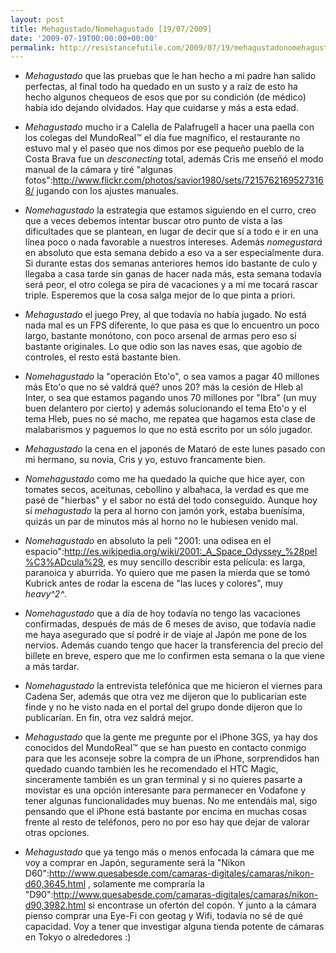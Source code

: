 ```yaml
---
layout: post
title: Mehagustado/Nomehagustado [19/07/2009]
date: '2009-07-19T00:00:00+00:00'
permalink: http://resistancefutile.com/2009/07/19/mehagustadonomehagustado-19072009/
---
```

- *Mehagustado* que las pruebas que le han hecho a mi padre han salido perfectas, al final todo ha quedado en un susto y a raíz de esto ha hecho algunos chequeos de esos que por su condición (de médico) había ido dejando olvidados. Hay que cuidarse y más a esta edad.

- *Mehagustado* mucho ir a Calella de Palafrugell a hacer una paella con los colegas del MundoReal&trade; el día fue magnífico, el restaurante no estuvo mal y el paseo que nos dimos por ese pequeño pueblo de la Costa Brava fue un _desconecting_ total, además Cris me enseñó el modo manual de la cámara y tiré "algunas fotos":http://www.flickr.com/photos/savior1980/sets/72157621695273168/ jugando con los ajustes manuales.

- *Nomehagustado* la estrategia que estamos siguiendo en el curro, creo que a veces debemos intentar buscar otro punto de vista a las dificultades que se plantean, en lugar de decir que sí a todo e ir en una línea poco o nada favorable a nuestros intereses. Además *nomegustará* en absoluto que esta semana debido a eso va a ser especialmente dura. Si durante estas dos semanas anteriores hemos ido bastante de culo y llegaba a casa tarde sin ganas de hacer nada más, esta semana todavía será peor, el otro colega se pira de vacaciones y a mí me tocará rascar triple. Esperemos que la cosa salga mejor de lo que pinta a priori.

- *Mehagustado* el juego Prey, al que todavía no había jugado. No está nada mal es un FPS diferente, lo que pasa es que lo encuentro un poco largo, bastante monótono, con poco arsenal de armas pero eso sí bastante originales. Lo que odio son las naves esas, que agobio de controles, el resto está bastante bien. 

- *Nomehagustado* la "operación Eto'o", o sea vamos a pagar 40 millones más Eto'o que no sé valdrá qué? unos 20? más la cesión de Hleb al Inter, o sea que estamos pagando unos 70 millones por "Ibra" (un muy buen delantero por cierto) y además solucionando el tema Eto'o y el tema Hleb, pues no sé macho, me repatea que hagamos esta clase de malabarismos y paguemos lo que no está escrito por un sólo jugador. 

- *Mehagustado* la cena en el japonés de Mataró de este lunes pasado con mi hermano, su novia, Cris y yo, estuvo francamente bien. 

- *Nomehagustado* como me ha quedado la quiche que hice ayer, con tomates secos, aceitunas, cebollino y albahaca, la verdad es que me pasé de "hierbas" y el sabor no está del todo conseguido. Aunque hoy sí *mehagustado* la pera al horno con jamón york, estaba buenísima, quizás un par de minutos más al horno no le hubiesen venido mal. 

- *Nomehagustado* en absoluto la peli "2001: una odisea en el espacio":http://es.wikipedia.org/wiki/2001:_A_Space_Odyssey_%28pel%C3%ADcula%29, es muy sencillo describir esta película: es larga, paranoica y aburrida. Yo quiero que me pasen la mierda que se tomó Kubrick antes de rodar la escena de "las luces y colores", muy _heavy^2^_. 

- *Nomehagustado* que a día de hoy todavía no tengo las vacaciones confirmadas, después de más de 6 meses de aviso, que todavía nadie me haya asegurado que sí podré ir de viaje al Japón me pone de los nervios. Además cuando tengo que hacer la transferencia del precio del billete en breve, espero que me lo confirmen esta semana o la que viene a más tardar. 

- *Nomehagustado* la entrevista telefónica que me hicieron el viernes para Cadena Ser, además que otra vez me dijeron que lo publicarían este finde y no he visto nada en el portal del grupo donde dijeron que lo publicarían. En fin, otra vez saldrá mejor.

- *Mehagustado* que la gente me pregunte por el iPhone 3GS, ya hay dos conocidos del MundoReal&trade; que se han puesto en contacto conmigo para que les aconseje sobre la compra de un iPhone, sorprendidos han quedado cuando también les he recomendado el HTC Magic, sinceramente también es un gran terminal y si no quieres pasarte a movistar es una opción interesante para permanecer en Vodafone y tener algunas funcionalidades muy buenas. No me entendáis mal, sigo pensando que el iPhone está bastante por encima en muchas cosas frente al resto de teléfonos, pero no por eso hay que dejar de valorar otras opciones.

- *Mehagustado* que ya tengo más o menos enfocada la cámara que me voy a comprar en Japón, seguramente será la "Nikon D60":http://www.quesabesde.com/camaras-digitales/camaras/nikon-d60,3645.html , solamente me compraría la "D90":http://www.quesabesde.com/camaras-digitales/camaras/nikon-d90,3982.html si encontrase un ofertón del copón. Y junto a la cámara pienso comprar una Eye-Fi con geotag y Wifi, todavía no sé de qué capacidad. Voy a tener que investigar alguna tienda potente de cámaras en Tokyo o alrededores :)
